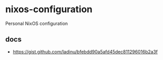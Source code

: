 # nixos-configuration

Personal NixOS configuration

## docs

- https://gist.github.com/ladinu/bfebdd90a5afd45dec811296016b2a3f
